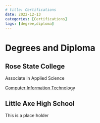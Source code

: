 ```yaml
---
# title: Certifications
date: 2022-12-13
categories: [Certifications]
tags: [degree,diploma]
---
```


# Degrees and Diploma

## Rose State College

Associate in Applied Science

[Computer Information Technology](/PDF-Doc-Folder/AAS-DBDEV-Degree.pdf)

## Little Axe High School

This is a place holder
